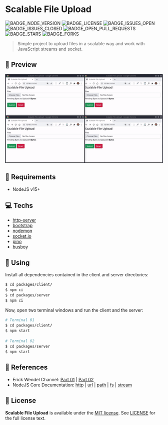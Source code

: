 # Scalable File Upload

![BADGE_NODE_VERSION]
![BADGE_LICENSE]
![BADGE_ISSUES_OPEN]
![BADGE_ISSUES_CLOSED]
![BADGE_OPEN_PULL_REQUESTS]
![BADGE_STARS]
![BADGE_FORKS]

> Simple project to upload files in a scalable way and work with JavaScript streams and socket.

## 🎦 **Preview**

![](./assets/preview.gif)

## 📝 **Requirements**

- NodeJS v15+

## 💻 **Techs**

- [http-server](https://www.npmjs.com/package/http-server)
- [bootstrap](https://getbootstrap.com/)
- [nodemon](https://www.npmjs.com/package/nodemon)
- [socket.io](https://socket.io/)
- [pino](https://github.com/pinojs/pino)
- [busboy](https://github.com/mscdex/busboy)

## 🍷 **Using**

Install all dependencies contained in the client and server directories:

```bash
$ cd packages/client/
$ npm ci
$ cd packages/server
$ npm ci
```

Now, open two terminal windows and run the client and the server:

```bash
# Terminal 01
$ cd packages/client/
$ npm start

# Terminal 02
$ cd packages/server
$ npm start
```


## 📖 **References**

  - Erick Wendel Channel: [Part 01](https://www.youtube.com/watch?v=OG_qqYzcfFk&t=11s) | [Part 02](https://www.youtube.com/watch?v=QRhoGbnEs78)
  - NodeJS Core Documentation: [http](https://nodejs.org/api/http.html) | [url](https://nodejs.org/api/url.html) | [path](https://nodejs.org/api/path.html) | [fs](https://nodejs.org/api/fs.html) | [stream](https://nodejs.org/api/stream.html)

## 🧾 **License**

**Scalable File Upload** is available under the [MIT license](https://opensource.org/licenses/MIT). See [LICENSE](./LICENSE) for the full license text.


<!-- Badges -->

[BADGE_NODE_VERSION]: https://img.shields.io/badge/nodejs->=v15.5.0-3c873a
[BADGE_LICENSE]: https://img.shields.io/github/license/x0n4d0/scalable-file-upload
[BADGE_ISSUES_OPEN]: https://img.shields.io/github/issues/x0n4d0/scalable-file-upload
[BADGE_ISSUES_CLOSED]: https://img.shields.io/github/issues-closed/x0n4d0/scalable-file-upload?color=red
[BADGE_OPEN_PULL_REQUESTS]: https://img.shields.io/github/issues-pr/x0n4d0/scalable-file-upload?color=blue
[BADGE_STARS]: https://img.shields.io/github/stars/x0n4d0/scalable-file-upload?color=inactive
[BADGE_FORKS]: https://img.shields.io/github/forks/x0n4d0/scalable-file-upload?color=inactive
